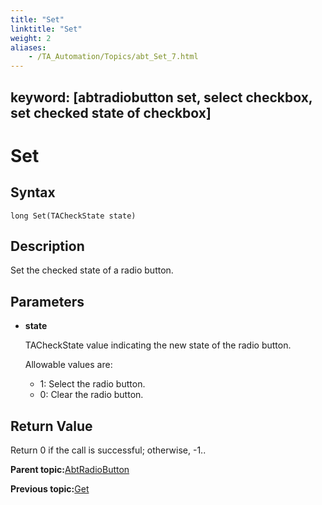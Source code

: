 ```yaml
--- 
title: "Set"
linktitle: "Set"
weight: 2
aliases: 
    - /TA_Automation/Topics/abt_Set_7.html
---
```

keyword: [abtradiobutton set, select checkbox, set checked state of checkbox]
---

# Set

## Syntax

`long Set(TACheckState state)`

## Description

Set the checked state of a radio button.

## Parameters

-   **state**

    TACheckState value indicating the new state of the radio button.

    Allowable values are:

    -   1: Select the radio button.
    -   0: Clear the radio button.

## Return Value

Return 0 if the call is successful; otherwise, -1..

**Parent topic:**[AbtRadioButton](/TA_Automation/Topics/abt_AbtRadioButton.html)

**Previous topic:**[Get](/TA_Automation/Topics/abt_Get_7.html)

